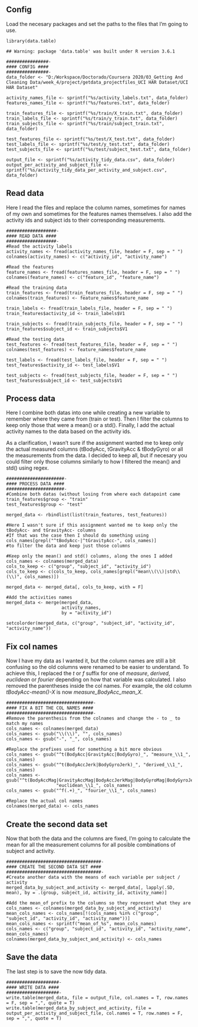 Config
------

Load the necesary packages and set the paths to the files that I’m going
to use.

    library(data.table)

    ## Warning: package 'data.table' was built under R version 3.6.1

    ################-
    #### CONFIG ####
    ################-
    data_folder <- "D:/Workspace/Doctorado/Coursera 2020/03_Getting And Cleaning Data/week_4/project/getdata_projectfiles_UCI HAR Dataset/UCI HAR Dataset"

    activity_names_file <- sprintf("%s/activity_labels.txt", data_folder)
    features_names_file <- sprintf("%s/features.txt", data_folder)

    train_features_file <- sprintf("%s/train/X_train.txt", data_folder)
    train_labels_file <- sprintf("%s/train/y_train.txt", data_folder)
    train_subjects_file <- sprintf("%s/train/subject_train.txt", data_folder)

    test_features_file <- sprintf("%s/test/X_test.txt", data_folder)
    test_labels_file <- sprintf("%s/test/y_test.txt", data_folder)
    test_subjects_file <- sprintf("%s/test/subject_test.txt", data_folder)

    output_file <- sprintf("%s/activity_tidy_data.csv", data_folder)
    output_per_activity_and_subject_file <- sprintf("%s/activity_tidy_data_per_activity_and_subject.csv", data_folder)

Read data
---------

Here I read the files and replace the column names, sometimes for names
of my own and sometimes for the features names themselves. I also add
the activity ids and subject ids to their corresponding measurements.

    ###################-
    #### READ DATA ####
    ###################-
    #Read the activity labels
    activity_names <- fread(activity_names_file, header = F, sep = " ")
    colnames(activity_names) <- c("activity_id", "activity_name")

    #Read the features
    feature_names <- fread(features_names_file, header = F, sep = " ")
    colnames(feature_names) <- c("feature_id", "feature_name")

    #Read the training data
    train_features <- fread(train_features_file, header = F, sep = " ")
    colnames(train_features) <- feature_names$feature_name

    train_labels <- fread(train_labels_file, header = F, sep = " ")
    train_features$activity_id <- train_labels$V1

    train_subjects <- fread(train_subjects_file, header = F, sep = " ")
    train_features$subject_id <- train_subjects$V1

    #Read the testing data
    test_features <- fread(test_features_file, header = F, sep = " ")
    colnames(test_features) <- feature_names$feature_name

    test_labels <- fread(test_labels_file, header = F, sep = " ")
    test_features$activity_id <- test_labels$V1

    test_subjects <- fread(test_subjects_file, header = F, sep = " ")
    test_features$subject_id <- test_subjects$V1

Process data
------------

Here I combine both datas into one while creating a new variable to
remember where they came from (train or test). Then I filter the columns
to keep only those that were a mean() or a std(). Finally, I add the
actual activity names to the data based on the activity ids.

As a clarification, I wasn’t sure if the assignment wanted me to keep
only the actual measured columns (tBodyAcc, tGravityAcc & tBodyGyro) or
all the measurements from the data. I decided to keep all, but if
necesary you could filter only those columns similarly to how I filtered
the mean() and std() using regex.

    ######################-
    #### PROCESS DATA ####
    ######################-
    #Combine both datas (without losing from where each datapoint came
    train_features$group <- "train"
    test_features$group <- "test"

    merged_data <- rbindlist(list(train_features, test_features))

    #Here I wasn't sure if this assignment wanted me to keep only the tBodyAcc- and tGravityAcc- columns
    #If that was the case then I should do something using cols_names[grepl("^tBodyAcc-|^tGravityAcc-", cols_names)]
    #to filter the data and keep just those columns

    #Keep only the mean() and std() columns, along the ones I added
    cols_names <- colnames(merged_data)
    cols_to_keep <- c("group", "subject_id", "activity_id")
    cols_to_keep <- c(cols_to_keep, cols_names[grepl("mean\\(\\)|std\\(\\)", cols_names)])

    merged_data <- merged_data[, cols_to_keep, with = F]

    #Add the activities names
    merged_data <- merge(merged_data,
                         activity_names,
                         by = "activity_id")

    setcolorder(merged_data, c("group", "subject_id", "activity_id", "activity_name"))

Fix col names
-------------

Now I have my data as I wanted it, but the column names are still a bit
confusing so the old columns were renamed to be easier to understand. To
achieve this, I replaced the *t* or *f* suffix for one of *measure*,
*derived*, *euclidean* or *fourier* depending on how that variable was
calculated. I also removed the parentheses inside the col names. For
example, the old column *tBodyAcc-mean()-X* is now
*measure\_BodyAcc\_mean\_X*.

    #################################-
    #### FIX A BIT THE COL NAMES ####
    #################################-
    #Remove the parenthesis from the colnames and change the - to _ to match my names
    cols_names <- colnames(merged_data)
    cols_names <- gsub("\\(\\)", "", cols_names)
    cols_names <- gsub("-", "_", cols_names)

    #Replace the prefixes used for something a bit more obvious
    cols_names <- gsub("^t(BodyAcc|GravityAcc|BodyGyro)_", "measure_\\1_", cols_names)
    cols_names <- gsub("^t(BodyAccJerk|BodyGyroJerk)_", "derived_\\1_", cols_names)
    cols_names <- gsub("^t(BodyAccMag|GravityAccMag|BodyAccJerkMag|BodyGyroMag|BodyGyroJerkMag)_",
                       "euclidean_\\1_", cols_names)
    cols_names <- gsub("^f(.+)_", "fourier_\\1_", cols_names)

    #Replace the actual col names
    colnames(merged_data) <- cols_names

Create the second data set
--------------------------

Now that both the data and the columns are fixed, I’m going to calculate
the mean for all the measurement columns for all posible combinations of
subject and activity.

    ####################################-
    #### CREATE THE SECOND DATA SET ####
    ####################################-
    #Create another data with the means of each variable per subject / activity
    merged_data_by_subject_and_activity <- merged_data[, lapply(.SD, mean), by = .(group, subject_id, activity_id, activity_name)]

    #Add the mean_of prefix to the columns so they represent what they are
    cols_names <- colnames(merged_data_by_subject_and_activity)
    mean_cols_names <- cols_names[!(cols_names %in% c("group", "subject_id", "activity_id", "activity_name"))]
    mean_cols_names <- sprintf("mean_of_%s", mean_cols_names)
    cols_names <- c("group", "subject_id", "activity_id", "activity_name", mean_cols_names)
    colnames(merged_data_by_subject_and_activity) <- cols_names

Save the data
-------------

The last step is to save the now tidy data.

    ####################-
    #### WRITE DATA ####
    ####################-
    write.table(merged_data, file = output_file, col.names = T, row.names = F, sep = ",", quote = T)
    write.table(merged_data_by_subject_and_activity, file = output_per_activity_and_subject_file, col.names = T, row.names = F, sep = ",", quote = T)
